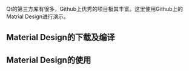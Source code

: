 Qt的第三方库有很多，Github上优秀的项目极其丰富。这里使用Github上的Matrial Design进行演示。       
## Material Design的下载及编译

## Material Design的使用